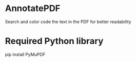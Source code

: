 # AnnotatePDF
Search and color code the text in the PDF for better readability

# Required Python library

pip install PyMuPDF
